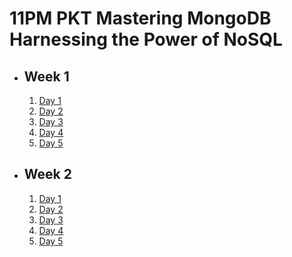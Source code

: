 # 11PM PKT Mastering MongoDB Harnessing the Power of NoSQL

- ## Week 1

   1. [Day 1](https://www.facebook.com/iCodeguru/videos/903711651606960)
   2. [Day 2](https://www.facebook.com/iCodeguru/videos/401684909412613)
   3. [Day 3](https://www.facebook.com/watch/?v=1195807241472619)
   4. [Day 4](https://www.facebook.com/watch/?v=8790828577608300)
   5. [Day 5](https://www.facebook.com/iCodeguru/videos/878414193882035)

- ## Week 2

   1. [Day 1](https://www.facebook.com/iCodeguru/videos/1070830964480910)
   2. [Day 2](https://www.facebook.com/iCodeguru/videos/1443143139663122)
   3. [Day 3](https://www.facebook.com/iCodeguru/videos/8665461800208959)
   4. [Day 4](https://www.facebook.com/iCodeguru/videos/784113103752457)
   5. [Day 5](https://www.facebook.com/iCodeguru/videos/8552576071469572)

<!-- - ## Week 3

   1. [Day 1](https://www.facebook.com/iCodeguru/videos/1069002547682206)
   2. [Day 2](https://www.facebook.com/iCodeguru/videos/500153669668224)
   3. [Day 3](https://www.facebook.com/iCodeguru/videos/8729654610418363)
   4. [Day 4]()
   5. [Day 5]() -->

<!-- - ## Week 

   1. [Day 1]()
   2. [Day 2]()
   3. [Day 3]()
   4. [Day 4]()
   5. [Day 5]() -->